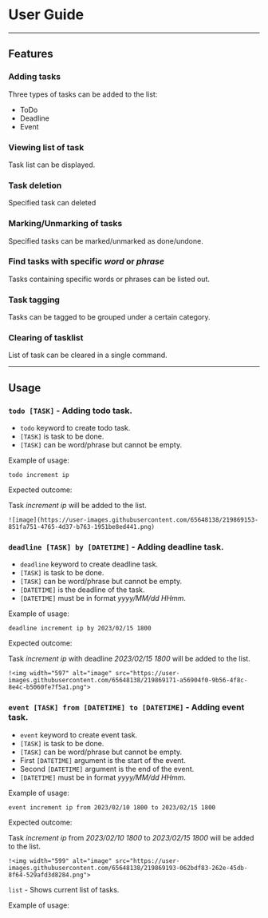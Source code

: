 # User Guide
---
## Features 

### Adding tasks

Three types of tasks can be added to the list:
- ToDo
- Deadline
- Event

### Viewing list of task

Task list can be displayed.

### Task deletion

Specified task can deleted

### Marking/Unmarking of tasks

Specified tasks can be marked/unmarked as done/undone.

### Find tasks with specific _word_ or _phrase_

Tasks containing specific words or phrases can be listed out.

### Task tagging

Tasks can be tagged to be grouped under a certain category.

### Clearing of tasklist

List of task can be cleared in a single command.

---

## Usage

### `todo [TASK]` - Adding todo task.

- `todo` keyword to create todo task.
- `[TASK]` is task to be done.
- `[TASK]` can be word/phrase but cannot be empty.

Example of usage: 

`todo increment ip`

Expected outcome:

Task *increment ip* will be added to the list.

```
![image](https://user-images.githubusercontent.com/65648138/219869153-851fa751-4765-4d37-b763-1951be8ed441.png)
```

### `deadline [TASK] by [DATETIME]` - Adding deadline task.

- `deadline` keyword to create deadline task.
- `[TASK]` is task to be done.
- `[TASK]` can be word/phrase but cannot be empty.
- `[DATETIME]` is the deadline of the task.
- `[DATETIME]` must be in format *_yyyy/MM/dd HHmm_*.

Example of usage: 

`deadline increment ip by 2023/02/15 1800`

Expected outcome:

Task *increment ip* with deadline *2023/02/15 1800* will be added to the list.

```
!<img width="597" alt="image" src="https://user-images.githubusercontent.com/65648138/219869171-a56904f0-9b56-4f8c-8e4c-b5060fe7f5a1.png">
```

### `event [TASK] from [DATETIME] to [DATETIME]` - Adding event task.

- `event` keyword to create event task.
- `[TASK]` is task to be done.
- `[TASK]` can be word/phrase but cannot be empty.
- First `[DATETIME]` argument is the start of the event.
- Second `[DATETIME]` argument is the end of the event. 
- `[DATETIME]` must be in format *_yyyy/MM/dd HHmm_*.

Example of usage: 

`event increment ip from 2023/02/10 1800 to 2023/02/15 1800`

Expected outcome:

Task *increment ip* from *2023/02/10 1800* to *2023/02/15 1800* will be added to the list.

```
!<img width="599" alt="image" src="https://user-images.githubusercontent.com/65648138/219869193-062bdf83-262e-45db-8f64-529afd3d8284.png">
```

`list` - Shows current list of tasks.

Example of usage:
